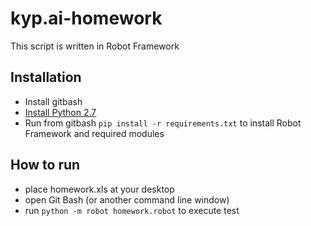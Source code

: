 # kyp.ai-homework

This script is written in Robot Framework

## Installation

* Install gitbash
* [Install Python 2.7](https://github.com/robotframework/robotframework/blob/master/INSTALL.rst#python-installation)
* Run from gitbash `pip install -r requirements.txt` to install Robot Framework and required modules

## How to run

* place homework.xls at your desktop
* open Git Bash (or another command line window)
* run `python -m robot homework.robot` to execute test

